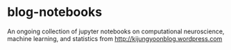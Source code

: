 # blog-notebooks
An ongoing collection of jupyter notebooks on computational neuroscience, machine learning, and statistics from http://kijungyoonblog.wordpress.com

